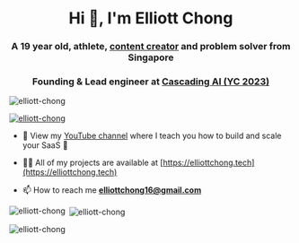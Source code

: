 <h1 align="center">Hi 👋, I'm Elliott Chong</h1>
<h3 align="center">A 19 year old, athlete, <a href='https://youtube.com/@elliottchong'  target="_blank">content creator</a> and problem solver from Singapore</h3>
<h3 align="center">Founding & Lead engineer at <a href="https://www.linkedin.com/company/cascading-ai/">Cascading AI (YC 2023)</a></h3>

<p align="left"> <img src="https://komarev.com/ghpvc/?username=elliott-chong&label=Profile%20views&color=0e75b6&style=flat" alt="elliott-chong" /> </p>

<p align="left"> <a href="https://github.com/ryo-ma/github-profile-trophy"><img src="https://github-profile-trophy.vercel.app/?username=elliott-chong" alt="elliott-chong" /></a> </p>

- 🎥 View my [YouTube channel](https://www.youtube.com/@elliottchong) where I teach you how to build and scale your SaaS 🎸

- 👨‍💻 All of my projects are available at [https://elliottchong.tech](https://elliottchong.tech)

- 📫 How to reach me **elliottchong16@gmail.com**

<p><img align="left" src="https://github-readme-stats.vercel.app/api/top-langs?username=elliott-chong&show_icons=true&locale=en&layout=compact" alt="elliott-chong" /></p>

<p>&nbsp;<img align="center" src="https://github-readme-stats.vercel.app/api?username=elliott-chong&show_icons=true&locale=en" alt="elliott-chong" /></p>

<p><img align="center" src="https://github-readme-streak-stats.herokuapp.com/?user=elliott-chong&" alt="elliott-chong" /></p>
